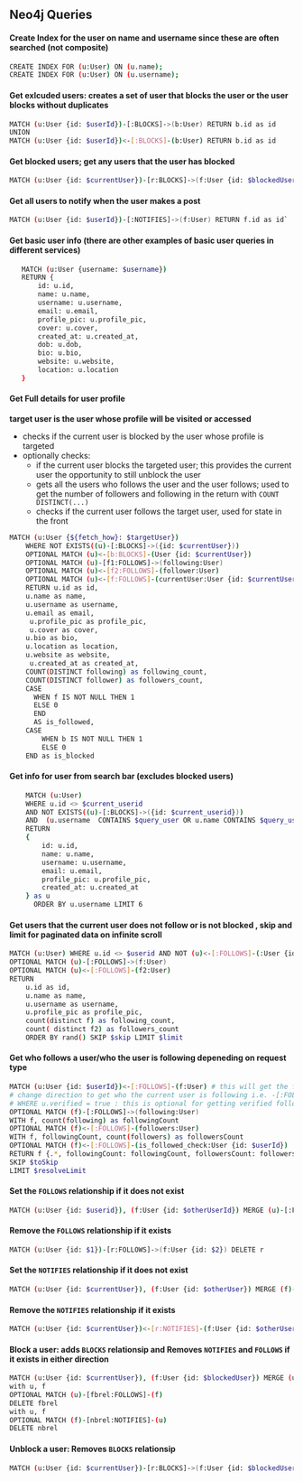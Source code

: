 ## Neo4j Queries

#### Create Index for the user on name and username since these are often searched (not composite)
```bash
CREATE INDEX FOR (u:User) ON (u.name);
CREATE INDEX FOR (u:User) ON (u.username);
```

#### Get exlcuded users: creates a set of user that blocks the user or the user blocks without duplicates
```bash
MATCH (u:User {id: $userId})-[:BLOCKS]->(b:User) RETURN b.id as id
UNION
MATCH (u:User {id: $userId})<-[:BLOCKS]-(b:User) RETURN b.id as id
```

#### Get blocked users; get any users that the user has blocked
```bash
MATCH (u:User {id: $currentUser})-[r:BLOCKS]->(f:User {id: $blockedUser}) RETURN f
```

 #### Get all users to notify when the user makes a post
 ```bash
 MATCH (u:User {id: $userId})-[:NOTIFIES]->(f:User) RETURN f.id as id`
 ```

 #### Get basic user info (there are other examples of basic user queries in different services)
 ```bash
    MATCH (u:User {username: $username})
    RETURN {
        id: u.id,
        name: u.name,
        username: u.username,
        email: u.email,
        profile_pic: u.profile_pic,
        cover: u.cover,
        created_at: u.created_at,
        dob: u.dob,
        bio: u.bio,
        website: u.website,
        location: u.location
    }
```

#### Get Full details for user profile
<b> target user is the user whose profile will be visited or accessed </b>
- checks if the current user is blocked by the user whose profile is targeted
- optionally checks: 
    - if the current user blocks the targeted user; this provides the current user the opportunity to still unblock the user
    - gets all the users who follows the user and the user follows; used to get the number of followers and following in the return with `COUNT DISTINCT(...)`
    - checks if the current user follows the target user, used for state in the front
```bash
MATCH (u:User {${fetch_how}: $targetUser})
    WHERE NOT EXISTS((u)-[:BLOCKS]->({id: $currentUser}))
    OPTIONAL MATCH (u)<-[b:BLOCKS]-(User {id: $currentUser})
    OPTIONAL MATCH (u)-[f1:FOLLOWS]->(following:User)
    OPTIONAL MATCH (u)<-[f2:FOLLOWS]-(follower:User)
    OPTIONAL MATCH (u)<-[f:FOLLOWS]-(currentUser:User {id: $currentUser})
    RETURN u.id as id, 
    u.name as name, 
    u.username as username, 
    u.email as email,
     u.profile_pic as profile_pic, 
     u.cover as cover,
    u.bio as bio,
    u.location as location,
    u.website as website,
     u.created_at as created_at,
    COUNT(DISTINCT following) as following_count,
    COUNT(DISTINCT follower) as followers_count,
    CASE 
      WHEN f IS NOT NULL THEN 1
      ELSE 0
      END
      AS is_followed,
    CASE
        WHEN b IS NOT NULL THEN 1
        ELSE 0
    END as is_blocked
```

#### Get info for user from search bar (excludes blocked users)
```bash
    MATCH (u:User) 
    WHERE u.id <> $current_userid 
    AND NOT EXISTS((u)-[:BLOCKS]->({id: $current_userid}))
    AND  (u.username  CONTAINS $query_user OR u.name CONTAINS $query_user) 
    RETURN 
    {
        id: u.id, 
        name: u.name, 
        username: u.username, 
        email: u.email, 
        profile_pic: u.profile_pic, 
        created_at: u.created_at
    } as u
      ORDER BY u.username LIMIT 6
```

#### Get users that the current user does not follow or is not blocked , skip and limit for paginated data on infinite scroll
```bash
MATCH (u:User) WHERE u.id <> $userid AND NOT (u)<-[:FOLLOWS]-(:User {id: $userid})  AND NOT EXISTS((u)<-[:BLOCKS]->({id: $userid}))
OPTIONAL MATCH (u)-[:FOLLOWS]->(f:User)
OPTIONAL MATCH (u)<-[:FOLLOWS]-(f2:User)
RETURN 
    u.id as id,
    u.name as name,
    u.username as username,
    u.profile_pic as profile_pic,
    count(distinct f) as following_count, 
    count( distinct f2) as followers_count
    ORDER BY rand() SKIP $skip LIMIT $limit
```

#### Get who follows a user/who the user is following depeneding on request type
```bash
MATCH (u:User {id: $userId})<-[:FOLLOWS]-(f:User) # this will get the followers of the current user
# change direction to get who the current user is following i.e. -[:FOLLOWS]->
# WHERE u.verified = true : this is optional for getting verified followers
OPTIONAL MATCH (f)-[:FOLLOWS]->(following:User) 
WITH f, count(following) as followingCount
OPTIONAL MATCH (f)<-[:FOLLOWS]-(followers:User)
WITH f, followingCount, count(followers) as followersCount
OPTIONAL MATCH (f)<-[:FOLLOWS]-(is_followed_check:User {id: $userId})
RETURN f {.*, followingCount: followingCount, followersCount: followersCount, is_followed: CASE WHEN is_followed_check IS NOT NULL THEN 1 ELSE 0 END}
SKIP $toSkip
LIMIT $resolveLimit
```

#### Set the `FOLLOWS` relationship if it does not exist
```bash
MATCH (u:User {id: $userid}), (f:User {id: $otherUserId}) MERGE (u)-[:FOLLOWS]->(f)
```

#### Remove the `FOLLOWS` relationship if it exists
```bash
MATCH (u:User {id: $1})-[r:FOLLOWS]->(f:User {id: $2}) DELETE r
```

#### Set the `NOTIFIES` relationship if it does not exist
```bash
MATCH (u:User {id: $currentUser}), (f:User {id: $otherUser}) MERGE (f)-[:NOTIFIES]->(u)
```

#### Remove the `NOTIFIES` relationship if it exists
```bash
MATCH (u:User {id: $currentUser})<-[r:NOTIFIES]-(f:User {id: $otherUser}) DELETE r
```

#### Block a user: adds `BLOCKS` relationsip and Removes `NOTIFIES` and `FOLLOWS` if it exists in either direction
```bash
MATCH (u:User {id: $currentUser}), (f:User {id: $blockedUser}) MERGE (u)-[:BLOCKS]->(f)
with u, f
OPTIONAL MATCH (u)-[fbrel:FOLLOWS]-(f)
DELETE fbrel
with u, f
OPTIONAL MATCH (f)-[nbrel:NOTIFIES]-(u)
DELETE nbrel
```

#### Unblock a user: Removes `BLOCKS` relationsip
```bash
MATCH (u:User {id: $currentUser})-[r:BLOCKS]->(f:User {id: $blockedUser}) DELETE r
```

